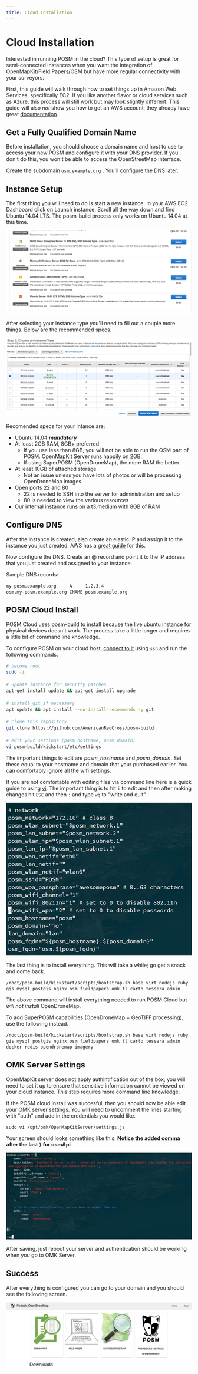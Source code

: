 ```yaml
---
title: Cloud Installation
---
```


# Cloud Installation

Interested in running POSM in the cloud? This type of setup is great for semi-connected instances when you want the integration of OpenMapKit/Field Papers/OSM but have more regular connectivity with your surveyors.

First, this guide will walk through how to set things up in Amazon Web Services, specifically EC2. If you like another flavor or cloud services such as Azure, this process will still work but may look slightly different. This guide will also *not* show you how to get an AWS account, they already have great [documentation](http://docs.aws.amazon.com/AWSEC2/latest/UserGuide/EC2_GetStarted.html).

## Get a Fully Qualified Domain Name

Before installation, you should choose a domain name and host to use to access your new POSM and configure it with your DNS provider. If you don't do this, you won't be able to access the OpenStreetMap interface.

Create the subdomain `osm.example.org` . You'll configure the DNS later.


## Instance Setup

The first thing you will need to do is start a new instance. In your AWS EC2 Dashboard click on Launch instance. Scroll all the way down and find Ubuntu 14.04 LTS. The posm-build process only works on Ubuntu 14.04 at this time.

![](ec2_ami.png)


After selecting your instance type you'll need to fill out a couple more things. Below are the recommended specs.

![](ec2_instance_type.png)

Recomended specs for your intance are:
 * Ubuntu 14.04 ***mandatory***
 * At least 2GB RAM, 8GB+ preferred
     * If you use less than 8GB, you will not be able to run the OSM part of POSM. OpenMapKit Server runs happily on 2GB.
     * If using SuperPOSM (OpenDroneMap), the more RAM the better
 * At least 10GB of attached storage
     * Not an issue unless you have lots of photos or will be processing OpenDroneMap images
 * Open ports 22 and 80
     * 22 is needed to SSH into the server for administration and setup
     * 80 is needed to view the various resources
 * Our internal instance runs on a t3.medium with 8GB of RAM

## Configure DNS

After the instance is created, also create an elastic IP and assign it to the instance you just created. AWS has a [great guide](http://docs.aws.amazon.com/AWSEC2/latest/UserGuide/elastic-ip-addresses-eip.html#working-with-eips) for this.

Now configure the DNS. Create an @ record and point it to the IP address that you just created and assigned to your instance.

Sample DNS records:

```
my-posm.example.org     A     1.2.3.4
osm.my-posm.example.org CNAME posm.example.org
```

## POSM Cloud Install

POSM Cloud uses posm-build to install because the live ubuntu instance for physical devices doesn't work. The process take a little longer and requires a little bit of command line knowledge.


To configure POSM on your cloud host, [connect to it](http://docs.aws.amazon.com/AWSEC2/latest/UserGuide/AccessingInstancesLinux.html) using `ssh` and run the following commands.

```bash
# become root
sudo -i

# update instance for security patches
apt-get install update && apt-get install upgrade

# install git if necessary
apt update && apt install --no-install-recommends -y git

# clone this repository
git clone https://github.com/AmericanRedCross/posm-build

# edit your settings (posm_hostname, posm_domain)
vi posm-build/kickstart/etc/settings

```

The important things to edit are *posm_hostname* and *posm_domain*. Set these equal to your hostname and domain that your purchased earlier. You can comfortably ignore all the wifi settings.

If you are not comfortable with editing files via command line here is a quick guide to using [vi](https://www.cs.colostate.edu/helpdocs/vi.html). The important thing is to hit ``i`` to edit and then after making changes hit ``ESC`` and then ``:`` and type ``wq`` to "write and quit"

![](settings.png)


The last thing is to install everything. This will take a while; go get a snack and come back.

```
/root/posm-build/kickstart/scripts/bootstrap.sh base virt nodejs ruby gis mysql postgis nginx osm fieldpapers omk tl carto tessera admin
```
The above command will install everything needed to run POSM Cloud but *will not install* OpenDroneMap.

To add SuperPOSM capabilities (OpenDroneMap + GeoTIFF processing), use the following instead.

```
/root/posm-build/kickstart/scripts/bootstrap.sh base virt nodejs ruby gis mysql postgis nginx osm fieldpapers omk tl carto tessera admin docker redis opendronemap imagery
```

## OMK Server Settings

OpenMapKit server does not apply authintification out of the box; you will need to set it up to ensure that sensitive information cannot be viewed on your cloud instance. This step requires more command line knowledge.

If the POSM cloud install was succesful, then you should now be able edit your OMK server settings. You will need to uncomment the lines starting with "auth" and add in the credentials you would like.

```
sudo vi /opt/omk/OpenMapKitServer/settings.js
```

Your screen should looks something like this. **Notice the added comma after the last `}` for osmApi**

![](omk_settings.jpg)

After saving, just reboot your server and authentication should be working when you go to OMK Server.

## Success

After everything is configured you can go to your domain and you should see the following screen.

![](posm_home.png)

